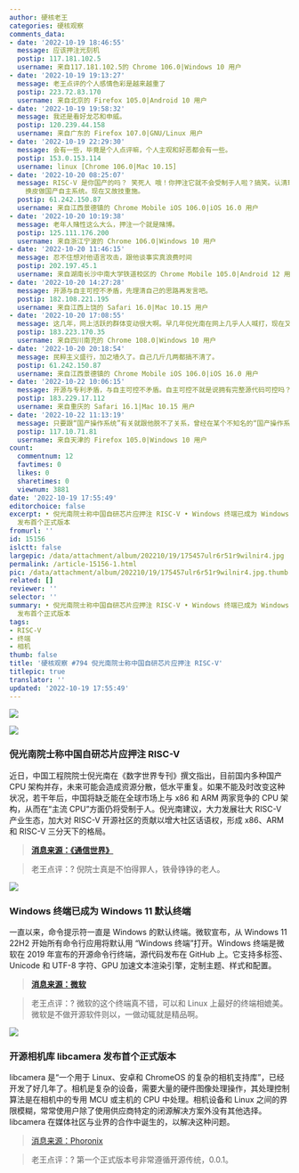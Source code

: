```yaml
---
author: 硬核老王
categories: 硬核观察
comments_data:
- date: '2022-10-19 18:46:55'
  message: 应该押注光刻机
  postip: 117.181.102.5
  username: 来自117.181.102.5的 Chrome 106.0|Windows 10 用户
- date: '2022-10-19 19:13:27'
  message: 老王点评的个人感情色彩是越来越重了
  postip: 223.72.83.170
  username: 来自北京的 Firefox 105.0|Android 10 用户
- date: '2022-10-19 19:58:32'
  message: 我还是看好龙芯和申威。
  postip: 120.239.44.158
  username: 来自广东的 Firefox 107.0|GNU/Linux 用户
- date: '2022-10-19 22:29:30'
  message: 会有一些，毕竟是个人点评嘛，个人主观和好恶都会有一些。
  postip: 153.0.153.114
  username: linux [Chrome 106.0|Mac 10.15]
- date: '2022-10-20 08:25:07'
  message: RISC-V 是你国产的吗？ 笑死人 哦！你押注它就不会受制于人啦？搞笑。认清现实吧人家RSIC-V能成功是通过全世界开源的力量，你还搁这里薅开源世界的羊毛，做自主可控的白日梦。这老家货早年就是想Linux
    换皮做国产自主系统。现在又故技重施。
  postip: 61.242.150.87
  username: 来自江西景德镇的 Chrome Mobile iOS 106.0|iOS 16.0 用户
- date: '2022-10-20 10:19:38'
  message: 老年人赌性这么大么，押注一个就是赌博。
  postip: 125.111.176.200
  username: 来自浙江宁波的 Chrome 106.0|Windows 10 用户
- date: '2022-10-20 11:46:15'
  message: 忍不住想对他语言攻击，跟他谈事实真浪费时间
  postip: 202.197.45.1
  username: 来自湖南长沙中南大学铁道校区的 Chrome Mobile 105.0|Android 12 用户
- date: '2022-10-20 14:27:28'
  message: 开源与自主可控不矛盾，先理清自己的思路再发言吧。
  postip: 182.108.221.195
  username: 来自江西上饶的 Safari 16.0|Mac 10.15 用户
- date: '2022-10-20 17:08:55'
  message: 这几年，网上活跃的群体变动很大啊。早几年倪光南在网上几乎人人喊打，现在又一大堆人高呼国士无双。
  postip: 183.223.170.35
  username: 来自四川南充的 Chrome 108.0|Windows 10 用户
- date: '2022-10-20 20:18:54'
  message: 民粹主义盛行，加之墙久了。自己几斤几两都搞不清了。
  postip: 61.242.150.87
  username: 来自江西景德镇的 Chrome Mobile iOS 106.0|iOS 16.0 用户
- date: '2022-10-22 10:06:15'
  message: 开源与专利矛盾，与自主可控不矛盾。自主可控不就是说拥有完整源代码可控吗？但是，有完整源代码又怎样？但凡处理过1000行以上代码的人都明白一个最简单的道理：要把别人的代码研究透彻，其代价不亚于自己造轮子！当代码达到一定数量级，就算是开发者自己，都不敢说可控。说的过分点，拥有完整源代码与一无所有有多大区别？所谓&quot;自主可控&quot;，骗骗外行可还行。再说开源主动权在社区，又何来可控？就算Fedora是IBM赞助的开源项目，IBM想要对其&quot;完全可控&quot;也是不可能。不可控又何来自主？要搞国际化，发展开源，普及开源思想，大力发展我们自己
  postip: 183.229.17.112
  username: 来自重庆的 Safari 16.1|Mac 10.15 用户
- date: '2022-10-22 11:13:19'
  message: 只要跟“国产操作系统”有关就跟他脱不了关系，曾经在某个不知名的“国产操作系统”公司呆过，现在好像倒了，老板就纯靠吹牛逼忽悠，好像某个县用了这个系统，运维出差就是去挨两张嘴叼，电话打过来都不敢接，那些什么科技进步奖都还挂着倪光南的名字，老板靠政策扶持，廉价租了一栋楼，然后转租赚外快，几台大奔开出开进好不威风。
  postip: 117.10.71.81
  username: 来自天津的 Firefox 105.0|Windows 10 用户
count:
  commentnum: 12
  favtimes: 0
  likes: 0
  sharetimes: 0
  viewnum: 3881
date: '2022-10-19 17:55:49'
editorchoice: false
excerpt: • 倪光南院士称中国自研芯片应押注 RISC-V • Windows 终端已成为 Windows 11 默认终端 • 开源相机库 libcamera
  发布首个正式版本
fromurl: ''
id: 15156
islctt: false
largepic: /data/attachment/album/202210/19/175457ulr6r51r9wilnir4.jpg
permalink: /article-15156-1.html
pic: /data/attachment/album/202210/19/175457ulr6r51r9wilnir4.jpg.thumb.jpg
related: []
reviewer: ''
selector: ''
summary: • 倪光南院士称中国自研芯片应押注 RISC-V • Windows 终端已成为 Windows 11 默认终端 • 开源相机库 libcamera
  发布首个正式版本
tags:
- RISC-V
- 终端
- 相机
thumb: false
title: '硬核观察 #794 倪光南院士称中国自研芯片应押注 RISC-V'
titlepic: true
translator: ''
updated: '2022-10-19 17:55:49'
---
```


![](/data/attachment/album/202210/19/175457ulr6r51r9wilnir4.jpg)


![](/data/attachment/album/202210/19/175505c8qidn8qzmzcrcxc.jpg)


### 倪光南院士称中国自研芯片应押注 RISC-V


近日，中国工程院院士倪光南在《数字世界专刊》撰文指出，目前国内多种国产 CPU 架构并存，未来可能会造成资源分散，低水平重复。如果不能及时改变这种状况，若干年后，中国将缺乏能在全球市场上与 x86 和 ARM 两家竞争的 CPU 架构，从而在“主流 CPU”方面仍将受制于人。倪光南建议，大力发展壮大 RISC-V 产业生态，加大对 RISC-V 开源社区的贡献以增大社区话语权，形成 x86、ARM 和 RISC-V 三分天下的格局。



> 
> **[消息来源：《通信世界》](http://www.cww.net.cn/article?id=569432)**
> 
> 
> 



> 
> 老王点评：? 倪院士真是不怕得罪人，铁骨铮铮的老人。
> 
> 
> 


![](/data/attachment/album/202210/19/175516jlum3zfp8fzmm4cf.jpg)


### Windows 终端已成为 Windows 11 默认终端


一直以来，命令提示符一直是 Windows 的默认终端。微软宣布，从 Windows 11 22H2 开始所有命令行应用将默认用 “Windows 终端”打开。Windows 终端是微软在 2019 年宣布的开源命令行终端，源代码发布在 GitHub 上。它支持多标签、Unicode 和 UTF-8 字符、GPU 加速文本渲染引擎，定制主题、样式和配置。



> 
> **[消息来源：微软](https://devblogs.microsoft.com/commandline/windows-terminal-is-now-the-default-in-windows-11/)**
> 
> 
> 



> 
> 老王点评：? 微软的这个终端真不错，可以和 Linux 上最好的终端相媲美。微软是不做开源软件则以，一做动辄就是精品啊。
> 
> 
> 


![](/data/attachment/album/202210/19/175529rgob0mc0mmiyg2gm.jpg)


### 开源相机库 libcamera 发布首个正式版本


libcamera 是“一个用于 Linux、安卓和 ChromeOS 的复杂的相机支持库”，已经开发了好几年了。相机是复杂的设备，需要大量的硬件图像处理操作，其处理控制算法是在相机中的专用 MCU 或主机的 CPU 中处理。相机设备和 Linux 之间的界限模糊，常常使用户除了使用供应商特定的闭源解决方案外没有其他选择。libcamera 在媒体社区与业界的合作中诞生的，以解决这种问题。



> 
> [消息来源：Phoronix](https://www.phoronix.com/news/libcamera-First-Release)
> 
> 
> 



> 
> 老王点评：? 第一个正式版本号非常遵循开源传统，0.0.1。
> 
> 
>